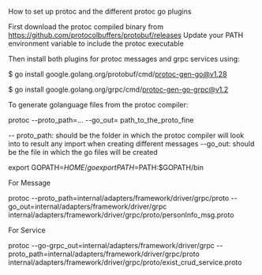 How to set up protoc and the different protoc go plugins

First download the protoc compiled binary from https://github.com/protocolbuffers/protobuf/releases
Update your PATH environment variable to include the protoc executable


Then install both plugins for protoc messages and grpc services using:

$ go install google.golang.org/protobuf/cmd/protoc-gen-go@v1.28

$ go install google.golang.org/grpc/cmd/protoc-gen-go-grpc@v1.2


To generate golanguage files from the protoc compiler:

protoc --proto_path=... --go_out=  path_to_the_proto_fine

-- proto_path: should be the folder in which the protoc compiler will look into to result any import when creating different messages
--go_out: should be the file in which the go files will be created


export GOPATH=$HOME/go
export PATH=$PATH:$GOPATH/bin

For Message

protoc --proto_path=internal/adapters/framework/driver/grpc/proto --go_out=internal/adapters/framework/driver/grpc internal/adapters/framework/driver/grpc/proto/personInfo_msg.proto


For Service

protoc --go-grpc_out=internal/adapters/framework/driver/grpc --proto_path=internal/adapters/framework/driver/grpc/proto internal/adapters/framework/driver/grpc/proto/exist_crud_service.proto


